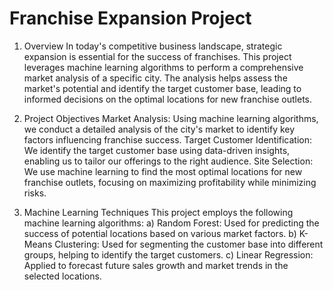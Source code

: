 # Franchise Expansion Project 

1. Overview
In today's competitive business landscape, strategic expansion is essential for the success of franchises. This project leverages machine learning algorithms to perform a comprehensive market analysis of a specific city. The analysis helps assess the market's potential and identify the target customer base, leading to informed decisions on the optimal locations for new franchise outlets.

2. Project Objectives
Market Analysis: Using machine learning algorithms, we conduct a detailed analysis of the city's market to identify key factors influencing franchise success.
Target Customer Identification: We identify the target customer base using data-driven insights, enabling us to tailor our offerings to the right audience.
Site Selection: We use machine learning to find the most optimal locations for new franchise outlets, focusing on maximizing profitability while minimizing risks.

3. Machine Learning Techniques
This project employs the following machine learning algorithms:
   a) Random Forest: Used for predicting the success of potential locations based on various market factors.
   b) K-Means Clustering: Used for segmenting the customer base into different groups, helping to identify the target customers.
   c) Linear Regression: Applied to forecast future sales growth and market trends in the selected locations.

